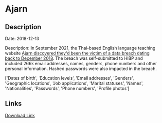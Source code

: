 # Ajarn

## Description

Date: 2018-12-13

Description:
In September 2021, the Thai-based English language teaching website <a href="https://www.ajarn.com/data-breach" target="_blank" rel="noopener">Ajarn discovered they'd been the victim of a data breach dating back to December 2018</a>. The breach was self-submitted to HIBP and included 266k email addresses, names, genders, phone numbers and other personal information. Hashed passwords were also impacted in the breach.


['Dates of birth', 'Education levels', 'Email addresses', 'Genders', 'Geographic locations', 'Job applications', 'Marital statuses', 'Names', 'Nationalities', 'Passwords', 'Phone numbers', 'Profile photos']

## Links

[Download Link](https://link-to.net/1229997/11.521399198020754/dynamic/?r=YWphcm4uY29t)